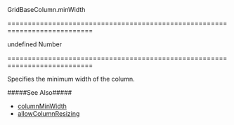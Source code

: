 <!--id-->GridBaseColumn.minWidth<!--/id-->
===========================================================================
<!--default-->undefined<!--/default-->
<!--type-->Number<!--/type-->
===========================================================================

<!--shortDescription-->
Specifies the minimum width of the column.
<!--/shortDescription-->

<!--fullDescription-->
#####See Also#####
- [columnMinWidth]({basewidgetpath}/Configuration/#columnMinWidth)
- [allowColumnResizing]({basewidgetpath}/Configuration/#allowColumnResizing)
<!--/fullDescription-->